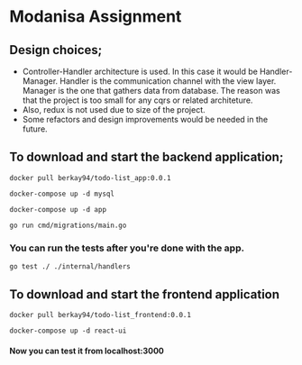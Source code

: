 # Modanisa Assignment
## Design choices;
- Controller-Handler architecture is used. 
  In this case it would be Handler-Manager.
  Handler is the communication channel with the view layer.
  Manager is the one that gathers data from database.
  The reason was that the project is too small for any cqrs or related architeture. 
- Also, redux is not used due to size of the project.
- Some refactors and design improvements would be needed in the future.

## To download and start the backend application;
``` 
docker pull berkay94/todo-list_app:0.0.1
```
``` 
docker-compose up -d mysql
```
``` 
docker-compose up -d app
```
``` 
go run cmd/migrations/main.go 
```

### You can run the tests after you're done with the app.
```
go test ./ ./internal/handlers
```

## To download and start the frontend application

```
docker pull berkay94/todo-list_frontend:0.0.1
```
```
docker-compose up -d react-ui
```

#### Now you can test it from localhost:3000
